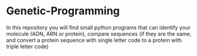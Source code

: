 # Genetic-Programming
In this repository you will find small python programs that can identify your molecule (ADN, ARN or protein), compare sequences (if they are the same, and convert a protein sequence with single letter code to a protein with triple letter code)
